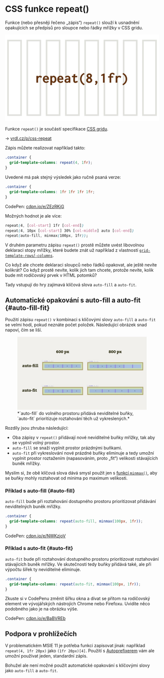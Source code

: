 # CSS funkce repeat()

Funkce (nebo přesněji řečeno „zápis“) `repeat()` slouží k usnadnění opakujících se předpisů pro sloupce nebo řádky mřížky v CSS gridu.

<div class="connected" markdown="1">

![CSS funkce repeat](../dist/images/medium/vdlayout/schema-css-repeat.jpg)

<div class="web-only" markdown="1">

Funkce `repeat()` je součástí specifikace [CSS gridu](css-grid.md).

</div>

<div class="ebook-only" markdown="1">

→ [vrdl.cz/p/css-repeat](https://www.vzhurudolu.cz/prirucka/css-repeat)

</div>

</div>

Zápis můžete realizovat například takto:

```css
.container {
  grid-template-columns: repeat(4, 1fr);
}
```

Uvedené má pak stejný výsledek jako ručně psaná verze:

```css
.container {
  grid-template-columns: 1fr 1fr 1fr 1fr;
}
```

CodePen: [cdpn.io/e/ZEzRKjG](https://codepen.io/machal/pen/ZEzRKjG?editors=1100)

Možných hodnot je ale více:

```css
repeat(4, [col-start] 1fr [col-end])
repeat(4, 10px [col-start] 30% [col-middle] auto [col-end])
repeat(auto-fill, minmax(100px, 1fr));
```

V druhém parametru zápisu `repeat()` prostě můžete uvést libovolnou deklaraci stopy mřížky, které budete znát už například z vlastností [`grid-template-rows`/`-columns`](css-grid-template-rows-columns.md).

<!-- AdSnippet -->

Co když ale chcete deklaraci sloupců nebo řádků opakovat, ale ještě nevíte kolikrát? Co když prostě nevíte, kolik jich tam chcete, protože nevíte, kolik bude mít rodičovský prvek v HTML potomků?

Tady vstupují do hry zajímavá klíčová slova `auto-fill` a `auto-fit`.

## Automatické opakování s auto-fill a auto-fit {#auto-fill-fit}

Použití zápisu `repeat()` v kombinaci s klíčovými slovy `auto-fill` a `auto-fit` se velmi hodí, pokud neznáte počet položek. Následující obrázek snad napoví, čím se liší.

<figure>
<img src="../dist/images/original/auto-fill-fit.jpg" alt="">
<figcaption markdown="1">
*`auto-fill` do volného prostoru přidává neviditelné buňky, `auto-fit` prioritizuje roztahování těch už vykreslených.*
</figcaption>
</figure>

Rozdíly jsou zhruba následující:

- Oba zápisy v `repeat()` přidávají nové neviditelné buňky mřížky, tak aby se vyplnil volný prostor.
- `auto-fill` se snaží vyplnit prostor prázdnými buňkami.
- `auto-fit` při vykreslování nové prázdné buňky eliminuje a tedy umožní vyplnit prostor roztažením (napasováním, proto „fit“) velikosti stávajících buněk mřížky.

Myslím si, že obě klíčová slova dává smysl použít jen s [funkcí `minmax()`](css-minmax.md), aby se buňky mohly roztahovat od minima po maximum velikosti.

<!-- TODO nedohledáno: https://www.w3.org/TR/css-grid-1/#repeat-notation

Je dobré vědět, že automatické opakování není možné křížit s funkcemi pro rozměry vycházející z obsahu (`min-content`, `max-content`, `auto`, `fit-content()`).
 -->

### Příklad s auto-fill {#auto-fill}

`auto-fill` bude při roztahování dostupného prostoru prioritizovat přidávání neviditelných buněk mřížky.

```css
.container {
  grid-template-columns: repeat(auto-fill, minmax(100px, 1fr));
}
```

CodePen: [cdpn.io/e/NWKzjoV](https://codepen.io/machal/pen/NWKzjoV?editors=1100)

### Příklad s auto-fit {#auto-fit}

`auto-fit` bude při roztahování dostupného prostoru prioritizovat roztahování stávajících buněk mřížky. Ve skutečnosti tedy buňky přidává také, ale při výpočtu šířek ty neviditelné eliminuje.

```css
.container {
  grid-template-columns: repeat(auto-fit, minmax(100px, 1fr));
}
```

Zkuste si v CodePenu změnit šířku okna a dívat se přitom na rodičovský element ve vývojářských nástrojích Chrome nebo Firefoxu. Uvidíte něco podobného jako je na obrázku výše.

CodePen: [cdpn.io/e/BaBVREb](https://codepen.io/machal/pen/BaBVREb?editors=1100)

## Podpora v prohlížečích

V problematickém MSIE 11 je potřeba funkci zapisovat jinak: například `repeat(4, 1fr 20px)` jako `(1fr 20px)[4]`. Použití s [Autoprefixerem](css-grid-msie.md) vám ale umožní používat jeden, standardní zápis.

Bohužel ale není možné použít automatické opakování s klíčovými slovy jako `auto-fill` a `auto-fit`.

<!-- AdSnippet -->
